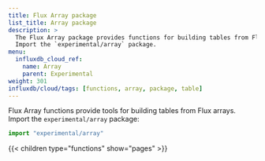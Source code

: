 ```yaml
---
title: Flux Array package
list_title: Array package
description: >
  The Flux Array package provides functions for building tables from Flux arrays.
  Import the `experimental/array` package.
menu:
  influxdb_cloud_ref:
    name: Array
    parent: Experimental
weight: 301
influxdb/cloud/tags: [functions, array, package, table]
---
```


Flux Array functions provide tools for building tables from Flux arrays.
Import the `experimental/array` package:

```js
import "experimental/array"
```

{{< children type="functions" show="pages" >}}
